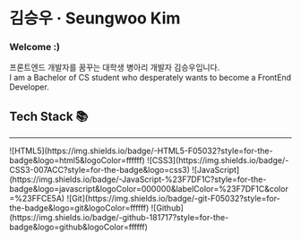 <h1>김승우 · Seungwoo Kim</h1>

### Welcome :)

프론트엔드 개발자를 꿈꾸는 대학생 병아리 개발자 김승우입니다.<br>
I am a Bachelor of CS student who desperately wants to become a FrontEnd Developer.

<h2>Tech Stack 📚</h2>
<hr>
![HTML5](https://img.shields.io/badge/-HTML5-F05032?style=for-the-badge&logo=html5&logoColor=ffffff)
![CSS3](https://img.shields.io/badge/-CSS3-007ACC?style=for-the-badge&logo=css3)
![JavaScript](https://img.shields.io/badge/-JavaScript-%23F7DF1C?style=for-the-badge&logo=javascript&logoColor=000000&labelColor=%23F7DF1C&color=%23FFCE5A)
![Git](https://img.shields.io/badge/-git-F05032?style=for-the-badge&logo=git&logoColor=ffffff)
![Github](https://img.shields.io/badge/-github-181717?style=for-the-badge&logo=github&logoColor=ffffff)
